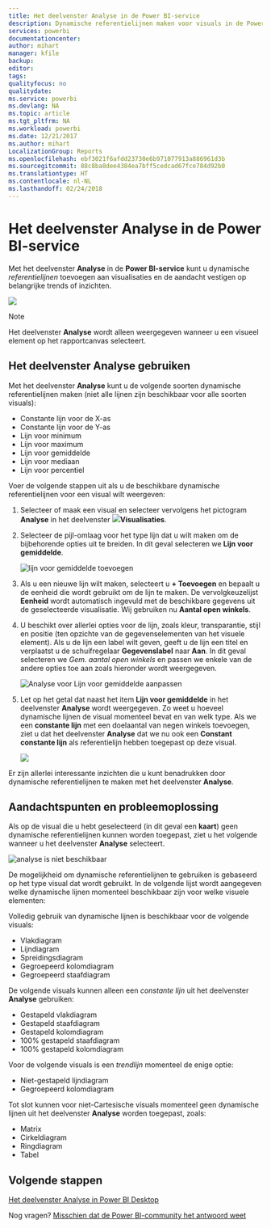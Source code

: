 ```yaml
---
title: Het deelvenster Analyse in de Power BI-service
description: Dynamische referentielijnen maken voor visuals in de Power BI-service
services: powerbi
documentationcenter: 
author: mihart
manager: kfile
backup: 
editor: 
tags: 
qualityfocus: no
qualitydate: 
ms.service: powerbi
ms.devlang: NA
ms.topic: article
ms.tgt_pltfrm: NA
ms.workload: powerbi
ms.date: 12/21/2017
ms.author: mihart
LocalizationGroup: Reports
ms.openlocfilehash: ebf3021f6afdd23730e6b971077913a886961d3b
ms.sourcegitcommit: 88c8ba8dee4384ea7bff5cedcad67fce784d92b0
ms.translationtype: HT
ms.contentlocale: nl-NL
ms.lasthandoff: 02/24/2018
---
```

# <a name="analytics-pane-in-power-bi-service"></a>Het deelvenster Analyse in de Power BI-service
Met het deelvenster **Analyse** in de **Power BI-service** kunt u dynamische *referentielijnen* toevoegen aan visualisaties en de aandacht vestigen op belangrijke trends of inzichten.

![](media/service-analytics-pane/power-bi-analytics-pane.png)

> [!NOTE]
> Het deelvenster **Analyse** wordt alleen weergegeven wanneer u een visueel element op het rapportcanvas selecteert.
> 
> 

## <a name="using-the-analytics-pane"></a>Het deelvenster Analyse gebruiken
Met het deelvenster **Analyse** kunt u de volgende soorten dynamische referentielijnen maken (niet alle lijnen zijn beschikbaar voor alle soorten visuals):

* Constante lijn voor de X-as
* Constante lijn voor de Y-as
* Lijn voor minimum
* Lijn voor maximum
* Lijn voor gemiddelde
* Lijn voor mediaan
* Lijn voor percentiel


Voer de volgende stappen uit als u de beschikbare dynamische referentielijnen voor een visual wilt weergeven:

1. Selecteer of maak een visual en selecteer vervolgens het pictogram **Analyse** in het deelvenster ![](media/service-analytics-pane/power-bi-analytics-icon.png)**Visualisaties**.

2. Selecteer de pijl-omlaag voor het type lijn dat u wilt maken om de bijbehorende opties uit te breiden. In dit geval selecteren we **Lijn voor gemiddelde**.
   
   ![lijn voor gemiddelde toevoegen](media/service-analytics-pane/power-bi-add.png)

3. Als u een nieuwe lijn wilt maken, selecteert u **+ Toevoegen** en bepaalt u de eenheid die wordt gebruikt om de lijn te maken.  De vervolgkeuzelijst **Eenheid** wordt automatisch ingevuld met de beschikbare gegevens uit de geselecteerde visualisatie. Wij gebruiken nu **Aantal open winkels**.

5. U beschikt over allerlei opties voor de lijn, zoals kleur, transparantie, stijl en positie (ten opzichte van de gegevenselementen van het visuele element). Als u de lijn een label wilt geven, geeft u de lijn een titel en verplaatst u de schuifregelaar **Gegevenslabel** naar **Aan**.  In dit geval selecteren we *Gem. aantal open winkels* en passen we enkele van de andere opties toe aan zoals hieronder wordt weergegeven.
   
   ![Analyse voor Lijn voor gemiddelde aanpassen](media/service-analytics-pane/power-bi-average-line2.png)

1. Let op het getal dat naast het item **Lijn voor gemiddelde** in het deelvenster **Analyse** wordt weergegeven. Zo weet u hoeveel dynamische lijnen de visual momenteel bevat en van welk type. Als we een **constante lijn** met een doelaantal van negen winkels toevoegen, ziet u dat het deelvenster **Analyse** dat we nu ook een **Constant constante lijn** als referentielijn hebben toegepast op deze visual.
   
   ![](media/service-analytics-pane/power-bi-reference-lines.png)
   

Er zijn allerlei interessante inzichten die u kunt benadrukken door dynamische referentielijnen te maken met het deelvenster **Analyse**.

## <a name="considerations-and-troubleshooting"></a>Aandachtspunten en probleemoplossing

Als op de visual die u hebt geselecteerd (in dit geval een **kaart**) geen dynamische referentielijnen kunnen worden toegepast, ziet u het volgende wanneer u het deelvenster **Analyse** selecteert.
   
![analyse is niet beschikbaar](media/service-analytics-pane/power-bi-no-lines.png)

De mogelijkheid om dynamische referentielijnen te gebruiken is gebaseerd op het type visual dat wordt gebruikt. In de volgende lijst wordt aangegeven welke dynamische lijnen momenteel beschikbaar zijn voor welke visuele elementen:

Volledig gebruik van dynamische lijnen is beschikbaar voor de volgende visuals:

* Vlakdiagram
* Lijndiagram
* Spreidingsdiagram
* Gegroepeerd kolomdiagram
* Gegroepeerd staafdiagram

De volgende visuals kunnen alleen een *constante lijn* uit het deelvenster **Analyse** gebruiken:

* Gestapeld vlakdiagram
* Gestapeld staafdiagram
* Gestapeld kolomdiagram
* 100% gestapeld staafdiagram
* 100% gestapeld kolomdiagram

Voor de volgende visuals is een *trendlijn* momenteel de enige optie:

* Niet-gestapeld lijndiagram
* Gegroepeerd kolomdiagram

Tot slot kunnen voor niet-Cartesische visuals momenteel geen dynamische lijnen uit het deelvenster **Analyse** worden toegepast, zoals:

* Matrix
* Cirkeldiagram
* Ringdiagram
* Tabel

## <a name="next-steps"></a>Volgende stappen
[Het deelvenster Analyse in Power BI Desktop](desktop-analytics-pane.md)

Nog vragen? [Misschien dat de Power BI-community het antwoord weet](http://community.powerbi.com/)

